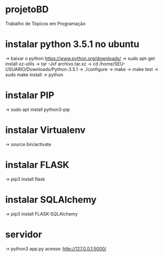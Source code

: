 # projetoBD
Trabalho de Tópicos em Programação 


# instalar python 3.5.1 no ubuntu
->  baixar o python https://www.python.org/downloads/ 
->  sudo apt-get install xz-utils 
->  tar -Jxf archivo.tar.xz
->  cd /home/SEU-USUARIO/Downloads/Python-3.5.1 
->  ./configure
->  make
->  make test
->  sudo make install
->  python 

# instalar PIP

-> sudo apt install python3-pip

# instalar Virtualenv

-> source bin/activate

# instalar FLASK

-> pip3 install flask

# instalar SQLAlchemy

-> pip3 install FLASK-SQLAlchemy

# servidor
-> python3 app.py
acesse: http://127.0.0.1:5000/

 


